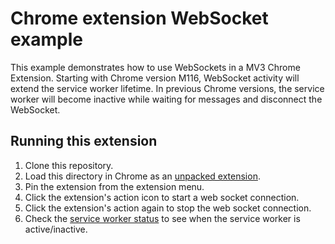  # Chrome extension WebSocket example

This example demonstrates how to use WebSockets in a MV3 Chrome Extension. Starting with Chrome version M116, WebSocket
activity will extend the service worker lifetime. In previous Chrome versions, the service worker will become inactive
while waiting for messages and disconnect the WebSocket.

## Running this extension

1. Clone this repository.
2. Load this directory in Chrome as an [unpacked extension](https://developer.chrome.com/docs/extensions/mv3/getstarted/development-basics/#load-unpacked).
3. Pin the extension from the extension menu.
4. Click the extension's action icon to start a web socket connection.
5. Click the extension's action again to stop the web socket connection.
6. Check the [service worker status](https://developer.chrome.com/docs/extensions/mv3/tut_debugging/#sw-status) to see when the service worker is active/inactive.
